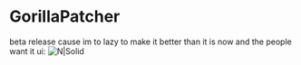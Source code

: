 # GorillaPatcher
beta release cause im to lazy to make it better than it is now and the people want it
ui:
![N|Solid](https://i.ibb.co/HD8VhPP9/Screenshot-2025-02-03-114628.png)
